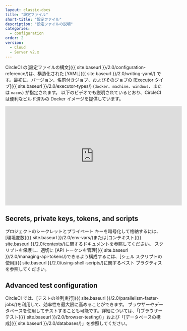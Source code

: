 ```yaml
---
layout: classic-docs
title: "設定ファイル"
short-title: "設定ファイル"
description: "設定ファイルの説明"
categories:
  - configuration
order: 2
version:
  - Cloud
  - Server v2.x
---
```


CircleCI の[設定ファイルの構文]({{ site.baseurl }}/2.0/configuration-reference/)は、構造化された [YAML]({{ site.baseurl }}/2.0/writing-yaml/) です。最初に、バージョン、名前付きジョブ、およびそのジョブの [Executor タイプ]({{ site.baseurl }}/2.0/executor-types/) (`docker`、`machine`、`windows`、または `macos`) が指定されます。 以下のビデオでも説明されているとおり、CircleCI は便利なビルド済みの Docker イメージを提供しています。

<div class="video-wrapper">
<iframe width="560" height="315" src="https://www.youtube.com/embed/PgIwBzXBn7M" frameborder="0" allow="autoplay; encrypted-media" allowfullscreen mark="crwd-mark"></iframe>
</div>

## Secrets, private keys, tokens, and scripts

プロジェクトのシークレットとプライベート キーを暗号化して格納するには、[環境変数]({{ site.baseurl }}/2.0/env-vars/)または[コンテキスト]({{ site.baseurl }}/2.0/contexts/)に関するドキュメントを参照してください。 スクリプトを保護し、適切に [API トークンを管理]({{ site.baseurl }}/2.0/managing-api-tokens/)できるよう構成するには、[シェル スクリプトの使用]({{ site.baseurl }}/2.0/using-shell-scripts/)に関するベスト プラクティスを参照してください。

## Advanced test configuration

CircleCI では、[テストの並列実行]({{ site.baseurl }}/2.0/parallelism-faster-jobs/)を利用して、効率性を最大限に高めることができます。 ブラウザーやデータベースを使用してテストすることも可能です。詳細については、「[ブラウザー テスト]({{ site.baseurl }}/2.0/browser-testing/)」および「[データベースの構成]({{ site.baseurl }}/2.0/databases/)」を参照してください。